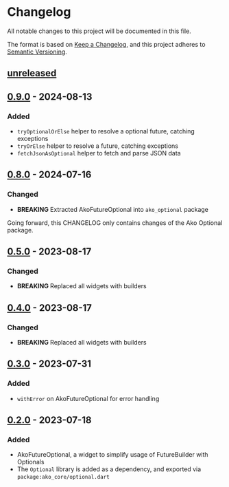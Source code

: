 # Changelog

All notable changes to this project will be documented in this file.

The format is based on [Keep a Changelog](https://keepachangelog.com/en/1.0.0/),
and this project adheres to [Semantic Versioning](https://semver.org/spec/v2.0.0.html).

## [unreleased]

<!--
### Added
### Changed
### Deprecated
### Removed
### Fixed
### Security
-->

## [0.9.0] - 2024-08-13

### Added
* `tryOptionalOrElse` helper to resolve a optional future, catching exceptions
* `tryOrElse` helper to resolve a future, catching exceptions
* `fetchJsonAsOptional` helper to fetch and parse JSON data

## [0.8.0] - 2024-07-16

### Changed
* **BREAKING** Extracted AkoFutureOptional into `ako_optional` package

Going forward, this CHANGELOG only contains changes of the Ako Optional package.

## [0.5.0] - 2023-08-17

### Changed
* **BREAKING** Replaced all widgets with builders

## [0.4.0] - 2023-08-17

### Changed
* **BREAKING** Replaced all widgets with builders

## [0.3.0] - 2023-07-31

### Added
- `withError` on AkoFutureOptional for error handling

## [0.2.0] - 2023-07-18

### Added
- AkoFutureOptional, a widget to simplify usage of FutureBuilder with Optionals
- The `Optional` library is added as a dependency, and exported via `package:ako_core/optional.dart`

[unreleased]: https://github.com/ATVG-Studios/Ako/compare/ako_optional-v0.9.0...HEAD
[0.9.0]: https://github.com/ATVG-Studios/Ako/compare/v0.8.0...ako_optional-v0.9.0
[0.8.0]: https://github.com/ATVG-Studios/Ako/compare/v0.7.1...v0.8.0
[0.5.0]: https://github.com/ATVG-Studios/Ako/compare/v0.4.0...v0.5.0
[0.4.0]: https://github.com/ATVG-Studios/Ako/compare/v0.3.0...v0.4.0
[0.3.0]: https://github.com/ATVG-Studios/Ako/compare/v0.2.0...v0.3.0
[0.2.0]: https://github.com/ATVG-Studios/Ako/compare/v0.1.2...v0.2.0
